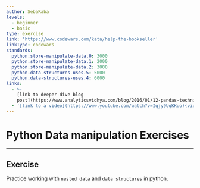 ```yaml
---
author: SebaRaba
levels:
  - beginner
  - basic
type: exercise
link: 'https://www.codewars.com/kata/help-the-bookseller'
linkType: codewars
standards:
  python.store-manipulate-data.0: 3000
  python.store-manipulate-data.1: 2000
  python.store-manipulate-data.2: 3000
  python.data-structures-uses.5: 5000
  python.data-structures-uses.4: 6000
links:
  - >-
    [link to deeper dive blog
    post](https://www.analyticsvidhya.com/blog/2016/01/12-pandas-techniques-python-data-manipulation/){website}
  - '[link to a video](https://www.youtube.com/watch?v=Iqjy9UqKKuo){video}'
---
```


# Python Data manipulation Exercises


---

## Exercise

Practice working with `nested data` and `data structures` in python.
